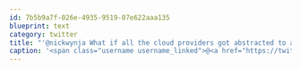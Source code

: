 ```yaml
---
id: 7b5b9a7f-026e-4935-9519-07e622aaa135
blueprint: text
category: twitter
title: "'@nickwynja What if all the cloud providers got abstracted to a local ifttt-style client with a choice of 1-many targets"
caption: '<span class="username username_linked">@<a href="https://twitter.com/nickwynja" title="Nick Wynja">nickwynja</a></span> What if all the cloud providers got abstracted to a local ifttt-style client with a choice of 1-many targets'
---
```

